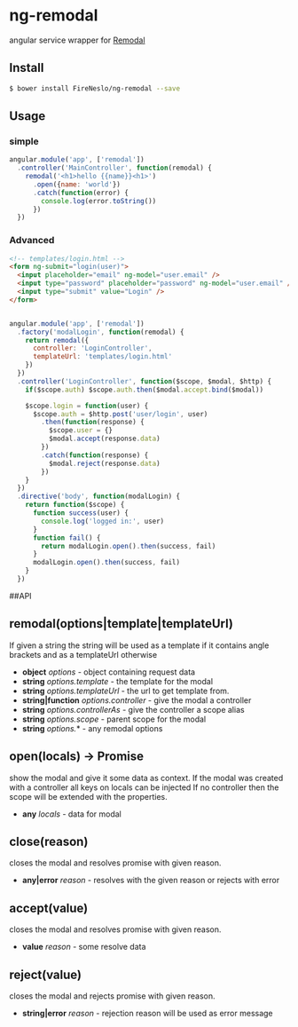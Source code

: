ng-remodal
===

angular service wrapper for [Remodal](https://github.com/VodkaBears/Remodal)

## Install
```bash
$ bower install FireNeslo/ng-remodal --save
```

## Usage

### simple

```js
angular.module('app', ['remodal'])
  .controller('MainController', function(remodal) {
    remodal('<h1>hello {{name}}<h1>')
      .open({name: 'world'})
      .catch(function(error) {
        console.log(error.toString())
      })
  })
```

### Advanced
```html
<!-- templates/login.html -->
<form ng-submit="login(user)">
  <input placeholder="email" ng-model="user.email" />
  <input type="password" placeholder="password" ng-model="user.email" />
  <input type="submit" value="Login" />
</form>

```

```js

angular.module('app', ['remodal'])
  .factory('modalLogin', function(remodal) {
    return remodal({
      controller: 'LoginController',
      templateUrl: 'templates/login.html'
    })
  })
  .controller('LoginController', function($scope, $modal, $http) {
    if($scope.auth) $scope.auth.then($modal.accept.bind($modal))

    $scope.login = function(user) {
      $scope.auth = $http.post('user/login', user)
        .then(function(response) {
          $scope.user = {}
          $modal.accept(response.data)
        })
        .catch(function(response) {
          $modal.reject(response.data)
        })
    }
  })
  .directive('body', function(modalLogin) {
    return function($scope) {
      function success(user) {
        console.log('logged in:', user)
      }
      function fail() {
        return modalLogin.open().then(success, fail)
      }
      modalLogin.open().then(success, fail)
    }
  })

```

##API

<!-- Start /home/fireneslo/Dropbox/nslo/middleware/index.js -->

## remodal(options|template|templateUrl)
If given a string the string will be used as a template if it contains angle
brackets and as a templateUrl otherwise

* **object** *options* - object containing request data
* **string** *options.template* - the template for the modal
* **string** *options.templateUrl* - the url to get template from.
* **string|function** *options.controller* - give the modal a controller
* **string** *options.controllerAs* - give the controller a scope alias
* **string** *options.scope* - parent scope for the modal
* **string** *options.** - any remodal options

## open(locals) -> Promise<reason>
show the modal and give it some data as context.
If the modal was created with a controller all keys on locals can be injected
If no controller then the scope will be extended with the properties.

* **any** *locals* - data for modal

## close(reason)
closes the modal and resolves promise with given reason.

* **any|error** *reason* - resolves with the given reason or rejects with error

## accept(value)
closes the modal and resolves promise with given reason.

* **value** *reason* - some resolve data

## reject(value)
closes the modal and rejects promise with given reason.

* **string|error** *reason* - rejection reason will be used as error message
